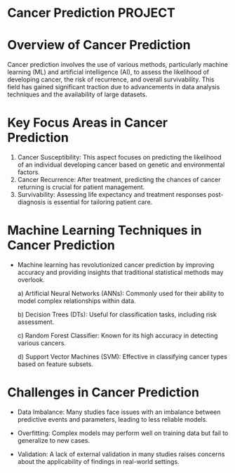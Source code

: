 # Cancer Prediction PROJECT

#  Overview of Cancer Prediction
   Cancer prediction involves the use of various methods, particularly machine learning (ML) and artificial intelligence (AI), to assess the likelihood of developing cancer, 
   the risk of recurrence, and overall survivability. This field has gained significant traction due to advancements in data analysis techniques and the availability of 
   large datasets.

#  Key Focus Areas in Cancer Prediction
  1) Cancer Susceptibility: This aspect focuses on predicting the likelihood of an individual developing cancer based on genetic and environmental factors.
  2) Cancer Recurrence: After treatment, predicting the chances of cancer returning is crucial for patient management.
  3) Survivability: Assessing life expectancy and treatment responses post-diagnosis is essential for tailoring patient care.

#  Machine Learning Techniques in Cancer Prediction

* Machine learning has revolutionized cancer prediction by improving accuracy and providing insights that traditional statistical methods may overlook.
  
  a) Artificial Neural Networks (ANNs): Commonly used for their ability to model complex relationships within data.

  b) Decision Trees (DTs): Useful for classification tasks, including risk assessment.

  c) Random Forest Classifier: Known for its high accuracy in detecting various cancers.

  d) Support Vector Machines (SVM): Effective in classifying cancer types based on feature subsets.

#  Challenges in Cancer Prediction

   * Data Imbalance: Many studies face issues with an imbalance between predictive events and parameters, leading to less reliable models.
  
   * Overfitting: Complex models may perform well on training data but fail to generalize to new cases.
  
   * Validation: A lack of external validation in many studies raises concerns about the applicability of findings in real-world settings.
